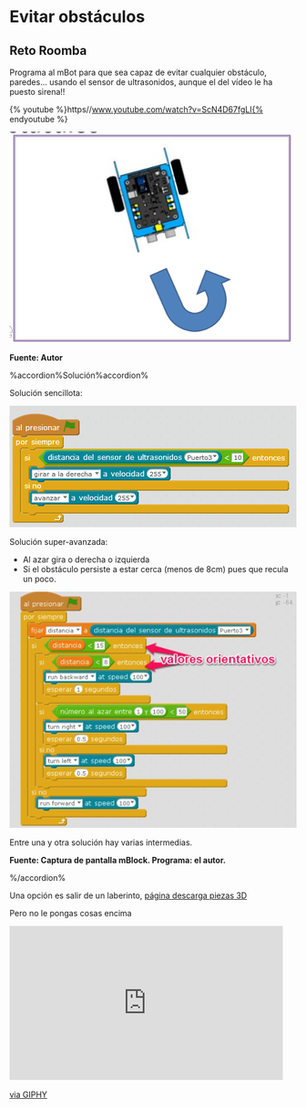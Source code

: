 
# Evitar obstáculos

## Reto Roomba

Programa al mBot para que sea capaz de evitar cualquier obstáculo, paredes... usando el sensor de ultrasonidos, aunque el del vídeo le ha puesto sirena!!

{% youtube %}https//www.youtube.com/watch?v=ScN4D67fgLI{% endyoutube %}

![](img/Screenshot.png)

**Fuente: Autor**

%accordion%Solución%accordion%

Solución sencillota:

![](/assets/romba.png)

Solución super-avanzada:
* Al azar gira o derecha o izquierda
* Si el obstáculo persiste a estar cerca (menos de 8cm) pues que recula un poco.

![](img/salva-obstaculos.png)

Entre una y otra solución hay varias intermedias.

**Fuente: Captura de pantalla mBlock. Programa: el autor.**

%/accordion%

Una opción es salir de un laberinto, [página descarga piezas 3D](http://www.thingiverse.com/thing:1169585)




Pero no le pongas cosas encima

<iframe src="https://giphy.com/embed/HqtdH0m61NBSg" width="480" height="270" frameBorder="0" class="giphy-embed" allowFullScreen></iframe><p><a href="https://giphy.com/gifs/baby-oscar-roomba-HqtdH0m61NBSg">via GIPHY</a></p>



